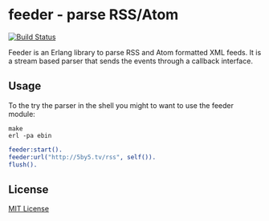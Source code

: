 # feeder - parse RSS/Atom

[![Build Status](https://secure.travis-ci.org/michaelnisi/feeder.png)](http://travis-ci.org/michaelnisi/feeder)

Feeder is an Erlang library to parse RSS and Atom formatted XML feeds. It is a stream based parser that sends the events through a callback interface.

## Usage

To the try the parser in the shell you might to want to use the feeder module:

```
make
erl -pa ebin
```

```Erlang
feeder:start().
feeder:url("http://5by5.tv/rss", self()).
flush().
```
## License

[MIT License](https://raw.github.com/michaelnisi/feeder/master/LICENSE)
